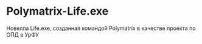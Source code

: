 # Polymatrix-Life.exe
Новелла Life.exe, созданная командой Polymatrix в качестве проекта по ОПД в УрФУ
